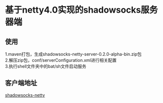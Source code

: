 基于netty4.0实现的shadowsocks服务器端
====

使用
---
1.maven打包，生成shadowsocks-netty-server-0.2.0-alpha-bin.zip包<br>
2.解压zip包，conf/serverConfiguration.xml进行相关配置<br>
3.执行shell文件夹中的bat/sh文件启动服务<br>

客户端地址
---
[shadowsocks-netty](https://github.com/ksfzhaohui/shadowsocks-netty)